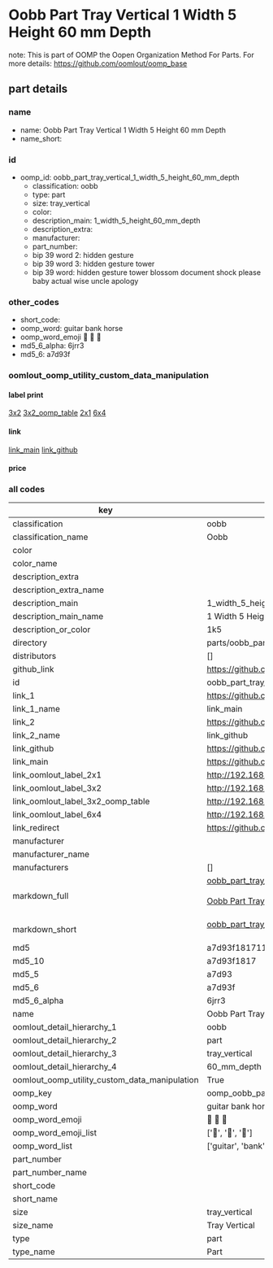 # Oobb Part Tray Vertical 1 Width 5 Height 60 mm Depth  

note: This is part of OOMP the Oopen Organization Method For Parts. For more details: https://github.com/oomlout/oomp_base

##  part details
  







### name
* name: Oobb Part Tray Vertical 1 Width 5 Height 60 mm Depth
* name_short: 
### id
* oomp_id: oobb_part_tray_vertical_1_width_5_height_60_mm_depth
  * classification: oobb
  * type: part
  * size: tray_vertical
  * color: 
  * description_main: 1_width_5_height_60_mm_depth
  * description_extra: 
  * manufacturer: 
  * part_number: 
  * bip 39 word 2: hidden gesture
  * bip 39 word 3: hidden gesture tower
  * bip 39 word: hidden gesture tower blossom document shock please baby actual wise uncle apology

### other_codes
* short_code: 
* oomp_word: guitar bank horse
* oomp_word_emoji :guitar: :bank: :horse:
* md5_6_alpha: 6jrr3
* md5_6: a7d93f






### oomlout_oomp_utility_custom_data_manipulation
#### label print
[3x2](http://192.168.1.245:1112/?label=oomp%206jrr3)
[3x2_oomp_table](http://192.168.1.108:1112/?label=oomp%206jrr3)
[2x1](http://192.168.1.242:1112/?label=oomp%206jrr3)
[6x4](http://192.168.1.55:1112/?label=oomp%206jrr3)    

#### link

[link_main](https://github.com/oomlout/oomlout_oomp_version_1_messy/tree/main/parts/oobb_part_tray_vertical_1_width_5_height_60_mm_depth) [link_github](https://github.com/oomlout/oomlout_oomp_version_1_messy/tree/main/parts/oobb_part_tray_vertical_1_width_5_height_60_mm_depth)                             

#### price







### all codes 
| key | value |  
| --- | --- |  
| classification | oobb |  
| classification_name | Oobb |  
| color |  |  
| color_name |  |  
| description_extra |  |  
| description_extra_name |  |  
| description_main | 1_width_5_height_60_mm_depth |  
| description_main_name | 1 Width 5 Height 60 mm Depth |  
| description_or_color | 1k5 |  
| directory | parts/oobb_part_tray_vertical_1_width_5_height_60_mm_depth |  
| distributors | [] |  
| github_link | https://github.com/oomlout/oomlout_oomp_part_src/tree/main/parts/oobb_part_tray_vertical_1_width_5_height_60_mm_depth |  
| id | oobb_part_tray_vertical_1_width_5_height_60_mm_depth |  
| link_1 | https://github.com/oomlout/oomlout_oomp_version_1_messy/tree/main/parts/oobb_part_tray_vertical_1_width_5_height_60_mm_depth |  
| link_1_name | link_main |  
| link_2 | https://github.com/oomlout/oomlout_oomp_version_1_messy/tree/main/parts/oobb_part_tray_vertical_1_width_5_height_60_mm_depth |  
| link_2_name | link_github |  
| link_github | https://github.com/oomlout/oomlout_oomp_version_1_messy/tree/main/parts/oobb_part_tray_vertical_1_width_5_height_60_mm_depth |  
| link_main | https://github.com/oomlout/oomlout_oomp_version_1_messy/tree/main/parts/oobb_part_tray_vertical_1_width_5_height_60_mm_depth |  
| link_oomlout_label_2x1 | http://192.168.1.242:1112/?label=oomp%206jrr3 |  
| link_oomlout_label_3x2 | http://192.168.1.245:1112/?label=oomp%206jrr3 |  
| link_oomlout_label_3x2_oomp_table | http://192.168.1.108:1112/?label=oomp%206jrr3 |  
| link_oomlout_label_6x4 | http://192.168.1.55:1112/?label=oomp%206jrr3 |  
| link_redirect | https://github.com/oomlout/oomlout_oomp_version_1_messy/tree/main/parts/oobb_part_tray_vertical_1_width_5_height_60_mm_depth |  
| manufacturer |  |  
| manufacturer_name |  |  
| manufacturers | [] |  
| markdown_full | [oobb_part_tray_vertical_1_width_5_height_60_mm_depth](none)<br>[](none)<br>[Oobb Part Tray Vertical 1 Width 5 Height 60 Mm Depth](none)<br><br> |  
| markdown_short | [oobb_part_tray_vertical_1_width_5_height_60_mm_depth](none)<br><br> |  
| md5 | a7d93f18171114cf19203181cc585b5b |  
| md5_10 | a7d93f1817 |  
| md5_5 | a7d93 |  
| md5_6 | a7d93f |  
| md5_6_alpha | 6jrr3 |  
| name | Oobb Part Tray Vertical 1 Width 5 Height 60 mm Depth |  
| oomlout_detail_hierarchy_1 | oobb |  
| oomlout_detail_hierarchy_2 | part |  
| oomlout_detail_hierarchy_3 | tray_vertical |  
| oomlout_detail_hierarchy_4 | 60_mm_depth |  
| oomlout_oomp_utility_custom_data_manipulation | True |  
| oomp_key | oomp_oobb_part_tray_vertical_1_width_5_height_60_mm_depth |  
| oomp_word | guitar bank horse |  
| oomp_word_emoji | :guitar: :bank: :horse: |  
| oomp_word_emoji_list | [':guitar:', ':bank:', ':horse:'] |  
| oomp_word_list | ['guitar', 'bank', 'horse'] |  
| part_number |  |  
| part_number_name |  |  
| short_code |  |  
| short_name |  |  
| size | tray_vertical |  
| size_name | Tray Vertical |  
| type | part |  
| type_name | Part |  
